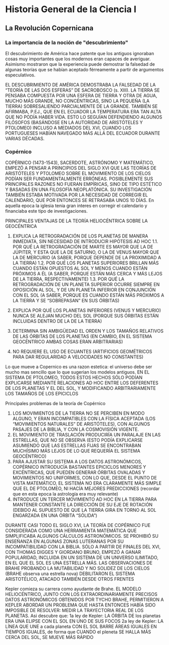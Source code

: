 # Historia General de la Ciencia I
## La Revolución Copernicana
### La importancia de la noción de "descubrimiento"
El descubrimiento de América hace patente que los antiguos ignoraban cosas muy importantes que los modernos eran capaces de averiguar. Asimismo mostraron que la experiencia puede demostrar la falsedad de algunas teorías que se habían aceptado férreamente a partir de argumentos especulativos.

EL DESCUBRIMIENTO DE AMÉRICA DEMOSTRABA LA FALSEDAD DE LA “TEORÍA DE LAS DOS ESFERAS” DE SACROBOSCO (s. XIII). LA TIERRA SE PENSABA COMPUESTA POR UNA ESFERA DE TIERRA Y OTRA DE AGUA, MUCHO MÁS GRANDE, NO CONCÉNTRICAS, SINO LA PEQUEÑA (LA TIERRA) SOBRESALIENDO PARCIALMENTE DE LA GRANDE. TAMBIÉN SE AFIRMABA, P.EJ., QUE EN EL ECUADOR LA TEMPERATURA ERA TAN ALTA QUE NO PODÍA HABER VIDA. ESTO LO SEGUÍAN DEFENDIENDO ALGUNOS FILÓSOFOS (BASÁNDOSE EN LA AUTORIDAD DE ARISTÓTELES Y PTOLOMEO) INCLUSO A MEDIADOS DEL XVI, CUANDO LOS PORTUGUESES HABÍAN NAVEGADO MÁS ALLÁ DEL ECUADOR DURANTE VARIAS DÉCADAS.

### Copérnico
COPÉRNICO (1473-1543), SACERDOTE, ASTRÓNOMO Y MATEMÁTICO, EMPEZÓ A PENSAR A PRINCIPIOS DEL SIGLO XVI QUE LAS TEORÍAS DE ARISTÓTELES Y PTOLOMEO SOBRE EL MOVIMIENTO DE LOS CIELOS PODÍAN SER FUNDAMENTALMENTE ERRÓNEAS. POSIBLEMENTE SUS PRINCIPALES RAZONES NO FUERAN EMPÍRICAS, SINO DE TIPO ESTÉTICO Y BASADAS EN UNA FILOSOFÍA NEOPLATÓNICA. SU INVESTIGACIÓN TAMBIÉN ESTABA MOTIVADA POR LA NECESIDAD DE CORREGIR EL CALENDARIO, QUE POR ENTONCES SE RETRASABA UNOS 10 DÍAS. En aquella epoca la iglesia tenia gran interes en corregir el calendario y financiaba este tipo de investigaciones.

PRINCIPALES VENTAJAS DE LA TEORÍA HELIOCÉNTRICA SOBRE LA GEOCÉNTRICA

1. EXPLICA LA RETROGRADACIÓN DE LOS PLANETAS DE MANERA INMEDIATA, SIN NECESIDAD DE INTRODUCIR HIPÓTESIS AD HOC
1.1. POR QUÉ LA RETROGRADACIÓN DE MARTE ES MAYOR QUE LA DE JÚPITER, Y ESTA QUE LA DE SATURNO, O LA DE VENUS MAYOR QUE LA DE MERCURIO (A SABER, PORQUE DEPENDE DE LA PROXIMIDAD A LA TIERRA)
1.2. POR QUÉ LOS PLANETAS SUPERIORES BRILLAN MÁS CUANDO ESTÁN OPUESTOS AL SOL Y MENOS CUANDO ESTÁN PRÓXIMOS A ÉL (A SABER, PORQUE ESTÁN MÁS CERCA Y MÁS LEJOS DE LA TIERRA, RESPECTIVAMENTE)
1.3. POR QUÉ LA RETROGRADACIÓN DE UN PLANETA SUPERIOR OCURRE SIEMPRE EN OPOSICIÓN AL SOL, Y DE UN PLANETA INFERIOR EN CONJUNCIÓN CON EL SOL (A SABER, PORQUE ES CUANDO ESTÁN MÁS PRÓXIMOS A LA TIERRA Y SE “SOBREPASAN” EN SUS ÓRBITAS)

2. EXPLICA POR QUÉ LOS PLANETAS INFERIORES (VENUS Y MERCURIO) NUNCA SE ALEJAN MUCHO DEL SOL (PORQUE SUS ÓRBITAS ESTÁN INCLUIDAS DENTRO DE LA DE LA TIERRA)
3. DETERMINA SIN AMBIGÜEDAD EL ORDEN Y LOS TAMAÑOS RELATIVOS DE LAS ÓRBITAS DE LOS PLANETAS (EN CAMBIO, EN EL SISTEMA GEOCÉNTRICO AMBAS COSAS ERAN ARBITRARIAS)
4. NO REQUIERE EL USO DE ECUANTES (ARTIFICIOS GEOMÉTRICOS PARA DAR REGULARIDAD A VELOCIDADES NO CONSTANTES)

Lo que mueve a Copernico es una razon estetica: el universo debe ser mucho mas sencillo que lo que sugerian los modelos antiguos. EN EL SISTEMA DE PTOLOMEO, TODOS ESTOS HECHOS SÓLO PODÍAN EXPLICARSE MEDIANTE RELACIONES AD HOC ENTRE LOS DEFERENTES DE LOS PLANETAS Y EL DEL SOL, Y MODIFICANDO ARBITRARIAMENTE LOS TAMAÑOS DE LOS EPICICLOS

Principales problemas de la teoría de Copérnico

1. LOS MOVIMIENTOS DE LA TIERRA NO SE PERCIBEN EN MODO ALGUNO, Y ERAN INCOMPATIBLES CON LA FÍSICA ACEPTADA (LOS “MOVIMIENTOS NATURALES” DE ARISTÓTELES), CON ALGUNOS PASAJES DE LA BIBLIA, Y CON LA COSMOVISIÓN VIGENTE. 
2. EL MOVIMIENTO DE TRASLACIÓN PRODUCIRÍA UN PARALAJE EN LAS ESTRELLAS, QUE NO SE OBSERVA (ESTO PODÍA EXPLICARSE ASUMIENDO QUE LAS ESTRELLAS FIJAS SE ENCONTRABAN MUCHÍSIMO MÁS LEJOS DE LO QUE REQUERÍA EL SISTEMA GEOCÉNTRICO)
3. PARA AJUSTAR SU SISTEMA A LOS DATOS ASTRONÓMICOS, COPÉRNICO INTRODUCÍA BASTANTES EPICICLOS MENORES Y EXCÉNTRICAS, QUE PUEDEN GENERAR ÓRBITAS OVALADAS Y MOVIMIENTOS NO UNIFORMES, CON LO QUE, DESDE EL PUNTO DE VISTA MATEMÁTICO, EL SISTEMA NO ERA CLARAMENTE MÁS SIMPLE QUE EL DE PTOLOMEO, NI HACÍA MEJORES PREDICCIONES (recordar que en esta epoca la astrología era muy relevante)
4. INTRODUCE UN TERCER MOVIMIENTO AD HOC EN LA TIERRA PARA MANTENER CONSTANTE LA DIRECCIÓN DE SU EJE DE ROTACIÓN (DEBIDO AL SUPUESTO DE QUE LA TIERRA GIRA EN TORNO AL SOL ENGARZADA EN UNA ÓRBITA “SÓLIDA”)

DURANTE CASI TODO EL SIGLO XVI, LA TEORÍA DE COPÉRNICO FUE CONSIDERADA COMO UNA HERRAMIENTA MATEMÁTICA QUE SIMPLIFICABA ALGUNOS CÁLCULOS ASTRONÓMICOS. SE PROHIBIÓ SU ENSEÑANZA EN ALGUNAS ZONAS LUTERANAS POR SU INCOMPATIBILIDAD CON LA BIBLIA. SÓLO A PARTIR DE FINALES DEL XVI, CON THOMAS DIGGES Y GIORDANO BRUNO, EMPEZÓ A GANAR POPULARIDAD, INCLUIDA EN UN SISTEMA DE UN UNIVERSO ILIMITADO, EN EL QUE EL SOL ES UNA ESTRELLA MÁS. LAS OBSERVACIONES DE BRAHE PROBANDO LA MUTABILIDAD Y NO SOLIDEZ DE LOS CIELOS (BRAHE observa una estrella nova) DEBILITARON EL SISTEMA ARISTOTÉLICO, ATACADO TAMBIÉN DESDE OTROS FRENTES

Kepler comieza su carrera como ayudante de Brahe. EL MODELO HELIOCÉNTRICO, JUNTO CON LOS EXTRAORDINARIAMENTE PRECISOS DATOS ASTRONÓMICOS OBTENIDOS POR TYCHO BRAHE, PERMITIERON A KEPLER ABORDAR UN PROBLEMA QUE HASTA ENTONCES HABÍA SIDO IMPOSIBLE DE RESOLVER: MEDIR LA TRAYECTORIA REAL DE LOS PLANETAS. Asi descubre que:
1a ley de Kepler: LA ÓRBITA DE los planetas ERA UNA ELIPSE CON EL SOL EN UNO DE SUS FOCOS
2a ley de Kepler: LA LÍNEA QUE UNE a cada planeta CON EL SOL BARRE ÁREAS IGUALES EN TIEMPOS IGUALES, de forma que CUANDO el pleneta SE HALLA MÁS CERCA DEL SOL, SE MUEVE MÁS RÁPIDO
